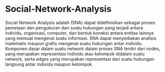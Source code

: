 # Social-Network-Analysis
Social Network Analysis adalah (SNA) dapat didefinisikan sebagai proses pemetaan  dan pengukuran dari suatu hubungan yang terjadi antara individu, organisasi, computer, dan  bentuk koneksi antara entitas lainnya yang memuat mengenai suatu informasi. SNA dapat  menyediakan analisis matematis maupun grafis mengenai suatu hubungan antar individu.  Komponen dasar dalam suatu network dalam proses SNA terdiri dari nodes, yang merupakan  representasi individu atau kelompok didalam suatu network, serta edges yang merupakan  representasi dari suatu hubungan langsung antar individu maupun kelompok. 
